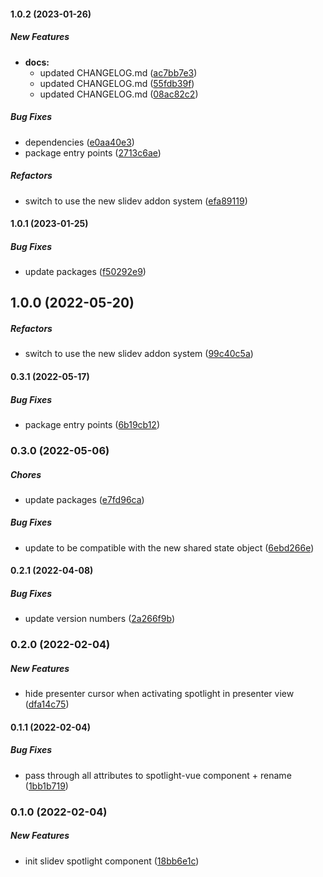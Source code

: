 #### 1.0.2 (2023-01-26)

##### New Features

* **docs:**
  *  updated CHANGELOG.md ([ac7bb7e3](https://github.com/Smile-SA/slidev-component-spotlight/commit/ac7bb7e3337da01fcc848c58a87c962497218e5b))
  *  updated CHANGELOG.md ([55fdb39f](https://github.com/Smile-SA/slidev-component-spotlight/commit/55fdb39f07277d090336d677bf45d9272299fe9c))
  *  updated CHANGELOG.md ([08ac82c2](https://github.com/Smile-SA/slidev-component-spotlight/commit/08ac82c2085438b424ad207e3f791902ea7f2482))

##### Bug Fixes

*  dependencies ([e0aa40e3](https://github.com/Smile-SA/slidev-component-spotlight/commit/e0aa40e33c6e6260b02f833d5ee4d665b7afa21b))
*  package entry points ([2713c6ae](https://github.com/Smile-SA/slidev-component-spotlight/commit/2713c6aeabab9d2f0f3ab1a48c7ff59f310116a5))

##### Refactors

*  switch to use the new slidev addon system ([efa89119](https://github.com/Smile-SA/slidev-component-spotlight/commit/efa8911905f9e82d35f8f1f0c1f05398eb2bd930))

#### 1.0.1 (2023-01-25)

##### Bug Fixes

*  update packages ([f50292e9](https://github.com/Smile-SA/slidev-component-spotlight/commit/f50292e96771b5ac1c5e911152fcda09589e2ab1))

## 1.0.0 (2022-05-20)

##### Refactors

*  switch to use the new slidev addon system ([99c40c5a](https://github.com/Smile-SA/slidev-component-spotlight/commit/99c40c5ae0cfccd298aad6ad9eec681a3789e7a0))

#### 0.3.1 (2022-05-17)

##### Bug Fixes

*  package entry points ([6b19cb12](https://github.com/Smile-SA/slidev-component-spotlight/commit/6b19cb125c62ba057786a23e0686b5fe5542bb1c))

### 0.3.0 (2022-05-06)

##### Chores

*  update packages ([e7fd96ca](https://github.com/Smile-SA/slidev-component-spotlight/commit/e7fd96ca1b1becadf47b85943b0448f482c42a6c))

##### Bug Fixes

*  update to be compatible with the new shared state object ([6ebd266e](https://github.com/Smile-SA/slidev-component-spotlight/commit/6ebd266e133be7e9ec385d2db2bc260b2742e2f7))

#### 0.2.1 (2022-04-08)

##### Bug Fixes

*  update version numbers ([2a266f9b](https://github.com/Smile-SA/slidev-component-spotlight/commit/2a266f9b8c3ad8a052331cd210ea112f2cc8a18b))

### 0.2.0 (2022-02-04)

##### New Features

*  hide presenter cursor when activating spotlight in presenter view ([dfa14c75](https://github.com/Smile-SA/slidev-component-spotlight/commit/dfa14c7556297bd0b2380addf47839479a7fe893))

#### 0.1.1 (2022-02-04)

##### Bug Fixes

*  pass through all attributes to spotlight-vue component + rename ([1bb1b719](https://github.com/Smile-SA/slidev-component-spotlight/commit/1bb1b7196d589c5c8f8f148fb7f79306d28fefb1))

### 0.1.0 (2022-02-04)

##### New Features

*  init slidev spotlight component ([18bb6e1c](https://github.com/Smile-SA/slidev-component-spotlight/commit/18bb6e1c69a4211247cf19bbff94dddbff1f9a99))

